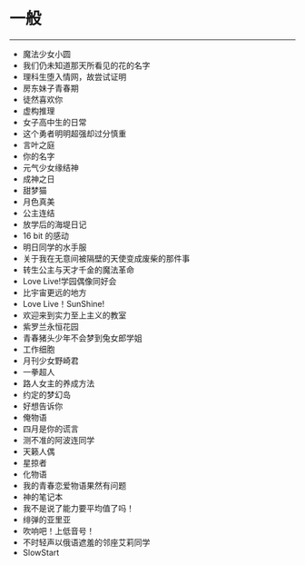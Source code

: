 # 一般
---
- 魔法少女小圆
- 我们仍未知道那天所看见的花的名字
- 理科生堕入情网，故尝试证明
- 房东妹子青春期
- 徒然喜欢你
- 虚构推理
- 女子高中生的日常
- 这个勇者明明超强却过分慎重
- 言叶之庭
- 你的名字
- 元气少女缘结神
- 成神之日
- 甜梦猫
- 月色真美
- 公主连结
- 放学后的海堤日记
- 16 bit 的感动
- 明日同学的水手服
- 关于我在无意间被隔壁的天使变成废柴的那件事
- 转生公主与天才千金的魔法革命
- Love Live!学园偶像同好会
- 比宇宙更远的地方
- Love Live！SunShine!
- 欢迎来到实力至上主义的教室
- 紫罗兰永恒花园
- 青春猪头少年不会梦到兔女郎学姐
- 工作细胞
- 月刊少女野崎君
- 一拳超人
- 路人女主的养成方法
- 约定的梦幻岛
- 好想告诉你
- 俺物语
- 四月是你的谎言
- 测不准的阿波连同学
- 天籁人偶
- 星掠者
- 化物语
- 我的青春恋爱物语果然有问题
- 神的笔记本
- 我不是说了能力要平均值了吗！
- 绯弹的亚里亚
- 吹响吧！上低音号！
- 不时轻声以俄语遮羞的邻座艾莉同学
- SlowStart